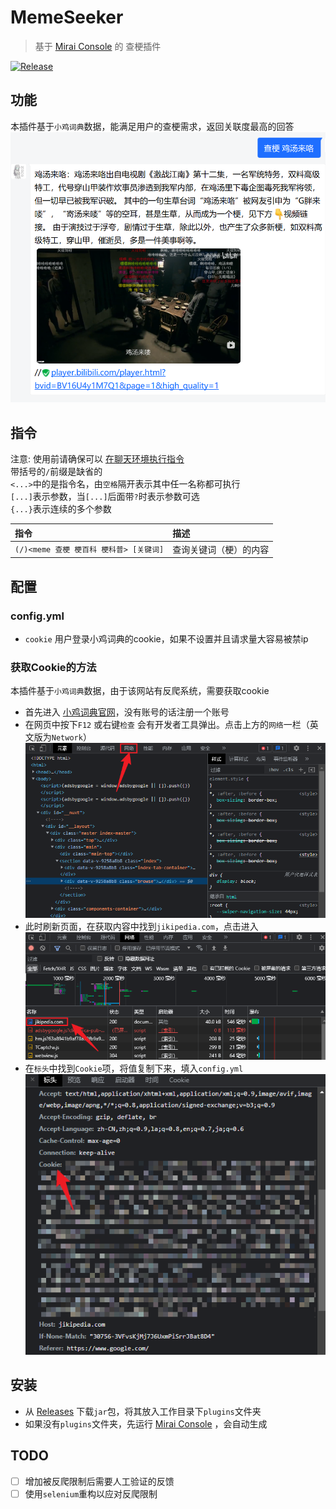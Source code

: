 # MemeSeeker

> 基于 [Mirai Console](https://github.com/mamoe/mirai-console) 的 查梗插件

[![Release](https://img.shields.io/github/v/release/Echoosx/MemeSeeker)](https://github.com/Echoosx/MemeSeeker/releases)

## 功能
本插件基于`小鸡词典`数据，能满足用户的查梗需求，返回关联度最高的回答
![img.png](static/0.png)

## 指令
注意: 使用前请确保可以 [在聊天环境执行指令](https://github.com/project-mirai/chat-command)  
带括号的`/`前缀是缺省的  
`<...>`中的是指令名，由`空格`隔开表示其中任一名称都可执行  
`[...]`表示参数，当`[...]`后面带`?`时表示参数可选  
`{...}`表示连续的多个参数


| 指令                           | 描述          |
|:-----------------------------|:------------|
| `(/)<meme 查梗 梗百科 梗科普> [关键词]` | 查询关键词（梗）的内容 |

## 配置
### config.yml
- `cookie` 用户登录小鸡词典的cookie，如果不设置并且请求量大容易被禁ip

### 获取Cookie的方法
本插件基于`小鸡词典`数据，由于该网站有反爬系统，需要获取cookie

- 首先进入 [小鸡词典官网](https://jikipedia.com)，没有账号的话注册一个账号
- 在网页中按下`F12` 或右键`检查` 会有开发者工具弹出。点击上方的`网络`一栏（英文版为`Network`）![img.png](static/1.png)
- 此时刷新页面，在获取内容中找到`jikipedia.com`，点击进入![img.png](static/2.png)
- 在`标头`中找到`Cookie`项，将值复制下来，填入`config.yml`
![img.png](static/3.png)

## 安装
- 从 [Releases](https://github.com/Echoosx/MemeSeeker/releases) 下载`jar`包，将其放入工作目录下`plugins`文件夹
- 如果没有`plugins`文件夹，先运行 [Mirai Console](https://github.com/mamoe/mirai-console) ，会自动生成

## TODO
- [ ] 增加被反爬限制后需要人工验证的反馈
- [ ] 使用`selenium`重构以应对反爬限制